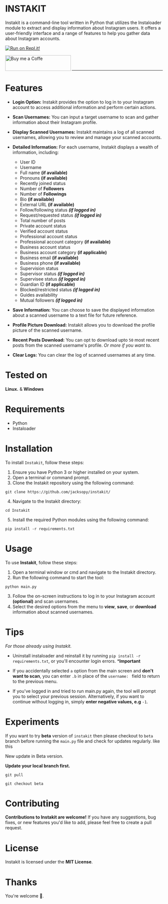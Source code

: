 


# INSTAKIT

Instakit is a command-line tool written in Python that utilizes the Instaloader module to extract and display information about Instagram users. It offers a user-friendly interface and a range of features to help you gather data about Instagram accounts.

[![Run on Repl.it!](https://replit.com/badge/github/tofzonne/instakit)](https://replit.com/@tofzonne/instakit)<p>
    <a href="https://www.buymeacoffee.com/tofzonne">
        <img align="left"
            src="https://cdn.buymeacoffee.com/buttons/v2/default-yellow.png"
            height="50"
            width="210"
            alt="Buy me a Coffe"
        />
    </a>
</p>


<br><br>

---


<!-- <p align="center">
  <a href="https://github.com/tofzonne/github-readme-stats/graphs/contributors">
    <img alt="GitHub Contributors" src="https://img.shields.io/github/contributors/tofzonne/instakit" />
  </a>
  <a href="https://github.com/tofzonne/instakit/issues">
    <img alt="Issues" src="https://img.shields.io/github/issues/tofzonne/instakit?color=0088ff" />
  </a>
  <a href="https://github.com/tofzonne/instakit/pulls">
    <img alt="GitHub pull requests" src="https://img.shields.io/github/issues-pr/tofzonne/instakit?color=0088ff" />
  </a>
</p> -->

# Features

- **Login Option:** Instakit provides the option to log in to your Instagram account to access additional information and perform certain actions.

- **Scan Usernames:** You can input a target username to scan and gather information about their Instagram profile.

- **Display Scanned Usernames:** Instakit maintains a log of all scanned usernames, allowing you to review and manage your scanned accounts.


- **Detailed Information:** For each username, Instakit displays a wealth of information, including:

  - User ID
  - Username
  - Full name **(if available)**
  - Pronouns **(if available)**
  - Recently joined status
  - Number of **Followers**
  - Number of **Followings**
  - Bio **(if available)**
  - External URL **(if available)**
  - Follow/following status ***(if logged in)***
  - Request/requested status ***(if logged in)***
  - Total number of posts
  - Private account status
  - Verified account status
  - Professional account status
  - Professional account category **(if available)**
  - Business account status
  - Business account category **(if applicable)**
  - Business email **(if available)**
  - Business phone **(if available)**
  - Supervision status
  - Supervisor status ***(if logged in)***
  - Supervisee status ***(if logged in)***
  - Guardian ID **(if applicable)**
  - Blocked/restricted status ***(if logged in)***
  - Guides availability
  - Mutual followers ***(if logged in)***

- **Save Information:** You can choose to save the displayed information about a scanned username to a text file for future reference.

- **Profile Picture Download:** Instakit allows you to download the profile picture of the scanned username.

- **Recent Posts Download:** You can opt to download upto `50` most recent posts from the scanned username's profile.
*Or more if you want to.*

- **Clear Logs:** You can clear the log of scanned usernames at any time.

# Tested on
**Linux.** & **Windows**
# Requirements
- Python
- Instaloader

# Installation
To install `Instakit`, follow these steps:

1. Ensure you have Python 3 or higher installed on your system.
2. Open a terminal or command prompt.
3. Clone the Instakit repository using the following command:

```console
git clone https://github.com/jacksopy/instakit/
```

4. Navigate to the Instakit directory:

```console
cd Instakit
```

5. Install the required Python modules using the following command:

```console
pip install -r requirements.txt
```

# Usage

To use **Instakit**, follow these steps:

1. Open a terminal window or cmd and navigate to the Instakit directory.
2. Run the following command to start the tool:

```console
python main.py
```

3. Follow the on-screen instructions to log in to your Instagram account **(optional)** and scan usernames.
4. Select the desired options from the menu to **view**, **save**, or **download** information about scanned usernames.

# Tips
*For those already using Instakit.*
- Uninstall instaloader and reinstall it by running `pip install -r requirements.txt`, or you'll encounter login errors. ***Important**

- If you accidentally selected `a` option from the main screen and **don't want to scan**, you can enter `.b` in place of the `username: ` field to return to the previous menu.

- If you've logged in and tried to run main.py again, the tool will prompt you to select your previous session. Alternatively, if you want to continue without logging in, simply **enter negative values, e.g** `-1`.

# Experiments

If you want to try **beta** version of `instakit` then please checkout to `beta` branch before running the `main.py` file and check for updates regularly. like this

New update in Beta version.


**Update your local branch first.**
```
git pull
```
```
git checkout beta
```

# Contributing

**Contributions to Instakit are welcome!** If you have any suggestions, bug fixes, or new features you'd like to add, please feel free to create a pull request.

# License

Instakit is licensed under the **MIT License**.

# Thanks
You're welcome 🤗.
